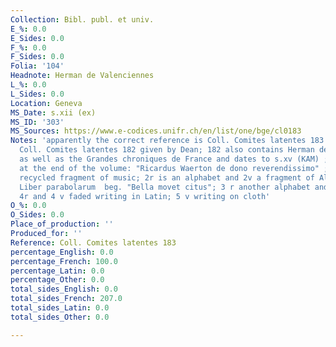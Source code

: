 ```yaml
---
Collection: Bibl. publ. et univ.
E_%: 0.0
E_Sides: 0.0
F_%: 0.0
F_Sides: 0.0
Folia: '104'
Headnote: Herman de Valenciennes
L_%: 0.0
L_Sides: 0.0
Location: Geneva
MS_Date: s.xii (ex)
MS_ID: '303'
MS_Sources: https://www.e-codices.unifr.ch/en/list/one/bge/cl0183
Notes: 'apparently the correct reference is Coll. Comites latentes 183 rather than
  Coll. Comites latentes 182 given by Dean; 182 also contains Herman de Valenciennes
  as well as the Grandes chroniques de France and dates to s.xv (KAM) ; inscription
  at the end of the volume: "Ricardus Waerton de dono reverendissimo" ; 1 r-v is a
  recycled fragment of music; 2r is an alphabet and 2v a fragment of Alan of Lille''s
  Liber parabolarum  beg. "Bella movet citus"; 3 r another alphabet and some drawings;
  4r and 4 v faded writing in Latin; 5 v writing on cloth'
O_%: 0.0
O_Sides: 0.0
Place_of_production: ''
Produced_for: ''
Reference: Coll. Comites latentes 183
percentage_English: 0.0
percentage_French: 100.0
percentage_Latin: 0.0
percentage_Other: 0.0
total_sides_English: 0.0
total_sides_French: 207.0
total_sides_Latin: 0.0
total_sides_Other: 0.0

---
```

